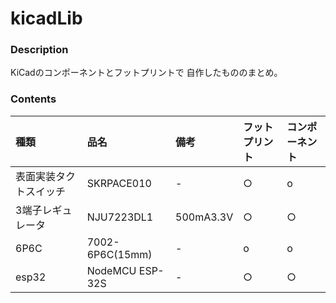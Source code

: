 # kicadLib

### Description
KiCadのコンポーネントとフットプリントで
自作したもののまとめ。

### Contents
|種類|品名|備考|フットプリント|コンポーネント|
|:----------|:----------|:----------|:----------|:-----------|
|表面実装タクトスイッチ|SKRPACE010|-|○|o|
|3端子レギュレータ|NJU7223DL1|500mA3.3V|○|○|
|6P6C|7002-6P6C(15mm)|-|o|o|
|esp32|NodeMCU ESP-32S|-|○|○|
